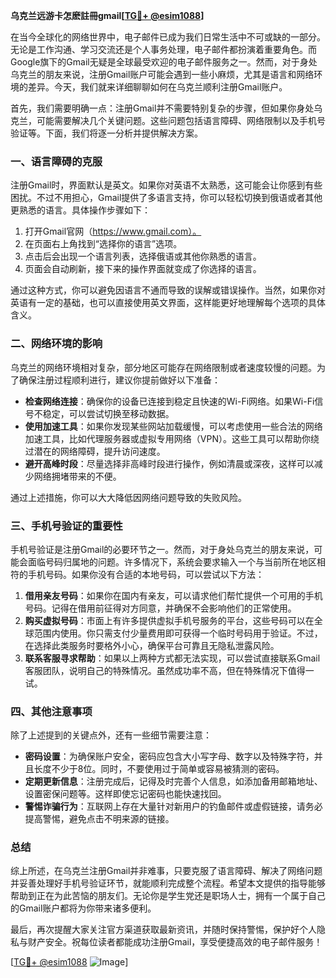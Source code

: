 **乌克兰远游卡怎麽註冊gmail[[TG💪+ @esim1088](https://t.me/s/esim1088)]**

在当今全球化的网络世界中，电子邮件已成为我们日常生活中不可或缺的一部分。无论是工作沟通、学习交流还是个人事务处理，电子邮件都扮演着重要角色。而Google旗下的Gmail无疑是全球最受欢迎的电子邮件服务之一。然而，对于身处乌克兰的朋友来说，注册Gmail账户可能会遇到一些小麻烦，尤其是语言和网络环境的差异。今天，我们就来详细聊聊如何在乌克兰顺利注册Gmail账户。

首先，我们需要明确一点：注册Gmail并不需要特别复杂的步骤，但如果你身处乌克兰，可能需要解决几个关键问题。这些问题包括语言障碍、网络限制以及手机号验证等。下面，我们将逐一分析并提供解决方案。

### 一、语言障碍的克服

注册Gmail时，界面默认是英文。如果你对英语不太熟悉，这可能会让你感到有些困扰。不过不用担心，Gmail提供了多语言支持，你可以轻松切换到俄语或者其他更熟悉的语言。具体操作步骤如下：

1. 打开Gmail官网（https://www.gmail.com）。
2. 在页面右上角找到“选择你的语言”选项。
3. 点击后会出现一个语言列表，选择俄语或其他你熟悉的语言。
4. 页面会自动刷新，接下来的操作界面就变成了你选择的语言。

通过这种方式，你可以避免因语言不通而导致的误解或错误操作。当然，如果你对英语有一定的基础，也可以直接使用英文界面，这样能更好地理解每个选项的具体含义。

### 二、网络环境的影响

乌克兰的网络环境相对复杂，部分地区可能存在网络限制或者速度较慢的问题。为了确保注册过程顺利进行，建议你提前做好以下准备：

- **检查网络连接**：确保你的设备已连接到稳定且快速的Wi-Fi网络。如果Wi-Fi信号不稳定，可以尝试切换至移动数据。
- **使用加速工具**：如果你发现某些网站加载缓慢，可以考虑使用一些合法的网络加速工具，比如代理服务器或虚拟专用网络（VPN）。这些工具可以帮助你绕过潜在的网络障碍，提升访问速度。
- **避开高峰时段**：尽量选择非高峰时段进行操作，例如清晨或深夜，这样可以减少网络拥堵带来的不便。

通过上述措施，你可以大大降低因网络问题导致的失败风险。

### 三、手机号验证的重要性

手机号验证是注册Gmail的必要环节之一。然而，对于身处乌克兰的朋友来说，可能会面临号码归属地的问题。许多情况下，系统会要求输入一个与当前所在地区相符的手机号码。如果你没有合适的本地号码，可以尝试以下方法：

1. **借用亲友号码**：如果你在国内有亲友，可以请求他们帮忙提供一个可用的手机号码。记得在借用前征得对方同意，并确保不会影响他们的正常使用。
2. **购买虚拟号码**：市面上有许多提供虚拟手机号服务的平台，这些号码可以在全球范围内使用。你只需支付少量费用即可获得一个临时号码用于验证。不过，在选择此类服务时要格外小心，确保平台可靠且无隐私泄露风险。
3. **联系客服寻求帮助**：如果以上两种方式都无法实现，可以尝试直接联系Gmail客服团队，说明自己的特殊情况。虽然成功率不高，但在特殊情况下值得一试。

### 四、其他注意事项

除了上述提到的关键点外，还有一些细节需要注意：

- **密码设置**：为确保账户安全，密码应包含大小写字母、数字以及特殊字符，并且长度不少于8位。同时，不要使用过于简单或容易被猜测的密码。
- **定期更新信息**：注册完成后，记得及时完善个人信息，如添加备用邮箱地址、设置密保问题等。这样即使忘记密码也能快速找回。
- **警惕诈骗行为**：互联网上存在大量针对新用户的钓鱼邮件或虚假链接，请务必提高警惕，避免点击不明来源的链接。

### 总结

综上所述，在乌克兰注册Gmail并非难事，只要克服了语言障碍、解决了网络问题并妥善处理好手机号验证环节，就能顺利完成整个流程。希望本文提供的指导能够帮助到正在为此苦恼的朋友们。无论你是学生党还是职场人士，拥有一个属于自己的Gmail账户都将为你带来诸多便利。

最后，再次提醒大家关注官方渠道获取最新资讯，并随时保持警惕，保护好个人隐私与财产安全。祝每位读者都能成功注册Gmail，享受便捷高效的电子邮件服务！

[[TG💪+ @esim1088](https://t.me/s/esim1088) ![Image](https://i.postimg.cc/4NQfJmqS/Snipaste-2025-05-13-00-14-12.png)]